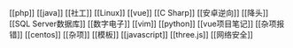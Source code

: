 
[[php]]
[[java]]
[[社工]]
[[Linux]]
[[vue]]
[[C Sharp]]
[[安卓逆向]]
[[降头]]
[[SQL Server数据库]]
[[数字电子]]
[[vim]]
[[python]]
[[vue项目笔记]]
[[杂项报错]]
[[centos]]
[[杂项]]
[[模板]]
[[javascript]]
[[three.js]]
[[网络安全]]



